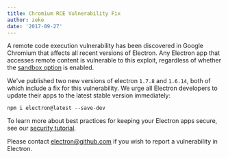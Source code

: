 ```yaml
---
title: Chromium RCE Vulnerability Fix
author: zeke
date: '2017-09-27'
---
```


A remote code execution vulnerability has been discovered in Google Chromium
that affects all recent versions of Electron. Any Electron app that accesses
remote content is vulnerable to this exploit, regardless of whether the
[sandbox option] is enabled.

We've published two new versions of electron `1.7.8` and `1.6.14`,
both of which include a fix for this vulnerability. We urge all Electron
developers to update their apps to the latest stable version immediately:

```
npm i electron@latest --save-dev
```

To learn more about best practices for keeping your Electron apps secure,
see our [security tutorial].

Please contact electron@github.com if you wish to report a vulnerability in
Electron.

[sandbox option]: https://electron.atom.io/docs/api/sandbox-option
[security tutorial]: https://electron.atom.io/docs/tutorial/security